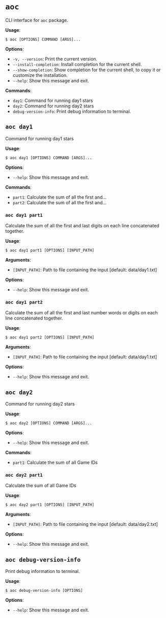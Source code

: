 # `aoc`

CLI interface for `aoc` package.

**Usage**:

```console
$ aoc [OPTIONS] COMMAND [ARGS]...
```

**Options**:

* `-v, --version`: Print the current version.
* `--install-completion`: Install completion for the current shell.
* `--show-completion`: Show completion for the current shell, to copy it or customize the installation.
* `--help`: Show this message and exit.

**Commands**:

* `day1`: Command for running day1 stars
* `day2`: Command for running day2 stars
* `debug-version-info`: Print debug information to terminal.

## `aoc day1`

Command for running day1 stars

**Usage**:

```console
$ aoc day1 [OPTIONS] COMMAND [ARGS]...
```

**Options**:

* `--help`: Show this message and exit.

**Commands**:

* `part1`: Calculate the sum of all the first and...
* `part2`: Calculate the sum of all the first and...

### `aoc day1 part1`

Calculate the sum of all the first and last digits on each line concatenated together.

**Usage**:

```console
$ aoc day1 part1 [OPTIONS] [INPUT_PATH]
```

**Arguments**:

* `[INPUT_PATH]`: Path to file containing the input  [default: data/day1.txt]

**Options**:

* `--help`: Show this message and exit.

### `aoc day1 part2`

Calculate the sum of all the first and last number words or digits on each line concatenated together.

**Usage**:

```console
$ aoc day1 part2 [OPTIONS] [INPUT_PATH]
```

**Arguments**:

* `[INPUT_PATH]`: Path to file containing the input  [default: data/day1.txt]

**Options**:

* `--help`: Show this message and exit.

## `aoc day2`

Command for running day2 stars

**Usage**:

```console
$ aoc day2 [OPTIONS] COMMAND [ARGS]...
```

**Options**:

* `--help`: Show this message and exit.

**Commands**:

* `part1`: Calculate the sum of all Game IDs

### `aoc day2 part1`

Calculate the sum of all Game IDs

**Usage**:

```console
$ aoc day2 part1 [OPTIONS] [INPUT_PATH]
```

**Arguments**:

* `[INPUT_PATH]`: Path to file containing the input  [default: data/day2.txt]

**Options**:

* `--help`: Show this message and exit.

## `aoc debug-version-info`

Print debug information to terminal.

**Usage**:

```console
$ aoc debug-version-info [OPTIONS]
```

**Options**:

* `--help`: Show this message and exit.

